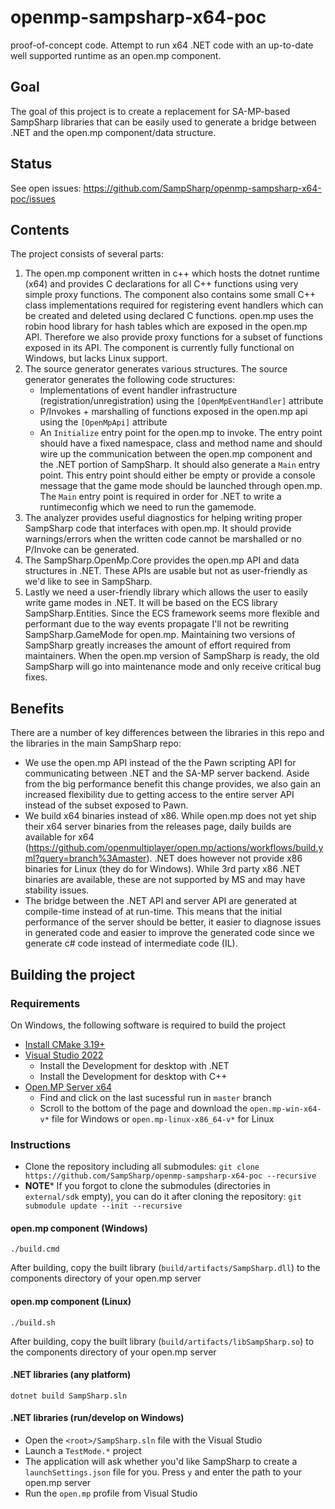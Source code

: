# openmp-sampsharp-x64-poc

proof-of-concept code. Attempt to run x64 .NET code with an up-to-date well supported runtime as an open.mp component.

Goal
----

The goal of this project is to create a replacement for SA-MP-based SampSharp libraries that can be easily used to
generate a bridge between .NET and the open.mp component/data structure.

Status
------

See open issues: https://github.com/SampSharp/openmp-sampsharp-x64-poc/issues

Contents  
--------  

The project consists of several parts:  
1) The open.mp component written in c++ which hosts the dotnet runtime (x64) and provides C declarations for all C++
functions using very simple proxy functions. The component also contains some small C++ class implementations required
for registering event handlers which can be created and deleted using declared C functions. open.mp uses the robin hood
library for hash tables which are exposed in the open.mp API. Therefore we also provide proxy functions for a subset of
functions exposed in its API. The component is currently fully functional on Windows, but lacks Linux support.  
2) The source generator generates various structures. The source generator generates the following code structures:  
   - Implementations of event handler infrastructure (registration/unregistration) using the `[OpenMpEventHandler]`
   attribute  
   - P/Invokes + marshalling of functions exposed in the open.mp api using the `[OpenMpApi]` attribute  
   - An `Initialize` entry point for the open.mp to invoke. The entry point should have a fixed namespace, class and
   method name and should wire up the communication between the open.mp component and the .NET portion of SampSharp. It
   should also generate a `Main` entry point. This entry point should either be empty or provide a console message that
   the game mode should be launched through open.mp. The `Main` entry point is required in order for .NET to write a
   runtimeconfig which we need to run the gamemode.
3) The analyzer provides useful diagnostics for helping writing proper SampSharp code that interfaces with open.mp. It
   should provide warnings/errors when the written code cannot be marshalled or no P/Invoke can be generated.  
4) The SampSharp.OpenMp.Core provides the open.mp API and data structures in .NET. These APIs are usable but not as
   user-friendly as we'd like to see in SampSharp.  
5) Lastly we need a user-friendly library which allows the user to easily write game modes in .NET. It will be based on
   the ECS library SampSharp.Entities. Since the ECS framework seems more flexible and performant due to the way events
   propagate I'll not be rewriting SampSharp.GameMode for open.mp. Maintaining two versions of SampSharp greatly
   increases the amount of effort required from maintainers. When the open.mp version of SampSharp is ready, the old
   SampSharp will go into maintenance mode and only receive critical bug fixes.  

Benefits  
--------  

There are a number of key differences between the libraries in this repo and the libraries in the main
SampSharp repo:
- We use the open.mp API instead of the the Pawn scripting API for communicating between .NET and the
SA-MP server backend. Aside from the big performance benefit this change provides, we also gain an increased flexibility
due to getting access to the entire server API instead of the subset exposed to Pawn.  
- We build x64 binaries instead of x86. While open.mp does not yet ship their x64 server binaries from the releases
page, daily builds are available for x64
(https://github.com/openmultiplayer/open.mp/actions/workflows/build.yml?query=branch%3Amaster). .NET does however not
provide x86 binaries for Linux (they do for Windows). While 3rd party x86 .NET binaries are available, these are not
supported by MS and may have stability issues.  
- The bridge between the .NET API and server API are generated at compile-time instead of at run-time. This means that
the initial performance of the server should be better, it easier to diagnose issues in generated code and easier to
improve the generated code since we generate c# code instead of intermediate  code (IL).  

Building the project
--------------------

### Requirements

On Windows, the following software is required to build the project
- [Install CMake 3.19+](https://cmake.org/download/)
- [Visual Studio 2022](https://visualstudio.microsoft.com/en-us/vs/)
  - Install the Development for desktop with .NET
  - Install the Development for desktop with C++
- [Open.MP Server x64](https://github.com/openmultiplayer/open.mp/actions?query=branch%3Amaster)
  - Find and click on the last sucessful run in `master` branch
  - Scroll to the bottom of the page and download the `open.mp-win-x64-v*` file for Windows or `open.mp-linux-x86_64-v*` for Linux

### Instructions

- Clone the repository including all submodules: `git clone https://github.com/SampSharp/openmp-sampsharp-x64-poc
--recursive` 
- **NOTE*** If you forgot to clone the submodules (directories in `external/sdk` empty), you can do it after cloning the
  repository: `git submodule update --init --recursive` 

#### open.mp component (Windows)

```
./build.cmd
```

After building, copy the built library (`build/artifacts/SampSharp.dll`) to the components directory of your open.mp server

#### open.mp component (Linux)
```
./build.sh
```

After building, copy the built library (`build/artifacts/libSampSharp.so`) to the components directory of your open.mp server

#### .NET libraries (any platform)
```
dotnet build SampSharp.sln
```

#### .NET libraries (run/develop on Windows)
  - Open the `<root>/SampSharp.sln` file with the Visual Studio
  - Launch a `TestMode.*` project
  - The application will ask whether you'd like SampSharp to create a `launchSettings.json` file for you. Press `y` and enter the path to your open.mp server
  - Run the `open.mp` profile from Visual Studio
